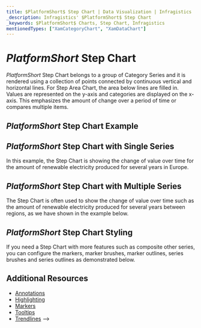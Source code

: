 ```yaml
---
title: $PlatformShort$ Step Chart | Data Visualization | Infragistics
_description: Infragistics' $PlatformShort$ Step Chart
_keywords: $PlatformShort$ Charts, Step Chart, Infragistics
mentionedTypes: ["XamCategoryChart", "XamDataChart"]
---
```

# $PlatformShort$ Step Chart

$PlatformShort$ Step Chart belongs to a group of Category Series and it is rendered using a collection of points connected by continuous vertical and horizontal lines. For Step Area Chart, the area below lines are filled in. Values are represented on the y-axis and categories are displayed on the x-axis. This emphasizes the amount of change over a period of time or compares multiple items.

## $PlatformShort$ Step Chart Example

<code-view style="height: 600px"
           data-demos-base-url="{environment:dvDemosBaseUrl}"
           iframe-src="{environment:dvDemosBaseUrl}/charts/category-chart-step-line-with-legend"
           alt="$PlatformShort$ Step Line Chart with Legend" >
</code-view>

<div class="divider--half"></div>

## $PlatformShort$ Step Chart with Single Series

In this example, the Step Chart is showing the change of value over time for the amount of renewable electricity produced for several years in Europe.


<code-view style="height: 600px"
           data-demos-base-url="{environment:dvDemosBaseUrl}"
           iframe-src="{environment:dvDemosBaseUrl}/charts/category-chart-step-line-single-source"
           alt="$PlatformShort$ Step Line Chart with Single Source" >
</code-view>

<div class="divider--half"></div>

## $PlatformShort$ Step Chart with Multiple Series

The Step Chart is often used to show the change of value over time such as the amount of renewable electricity produced for several years between regions, as we have shown in the example below.


<code-view style="height: 600px"
           data-demos-base-url="{environment:dvDemosBaseUrl}"
           iframe-src="{environment:dvDemosBaseUrl}/charts/category-chart-step-line-multiple-sources"
           alt="$PlatformShort$ Step Line Chart with Multiple Sources" >
</code-view>

<div class="divider--half"></div>

## $PlatformShort$ Step Chart Styling

If you need a Step Chart with more features such as composite other series, you can configure the markers, marker brushes, marker outlines, series brushes and series outlines as demonstrated below.


<code-view style="height: 600px"
           data-demos-base-url="{environment:dvDemosBaseUrl}"
           iframe-src="{environment:dvDemosBaseUrl}/charts/category-chart-step-line-styling"
           alt="$PlatformShort$ Styling Step Line Chart" >
</code-view>

<div class="divider--half"></div>

## Additional Resources
- [Annotations](../features/chart-annotations.md)
- [Highlighting](../features/chart-highlighting.md)
- [Markers](../features/chart-markers.md)
- [Tooltips](../features/chart-tooltips.md)
- [Trendlines](../features/chart-trendlines.md) -->


<!-- ## Additional Resources -->
<!-- TODO list topic links related to this topic -->


